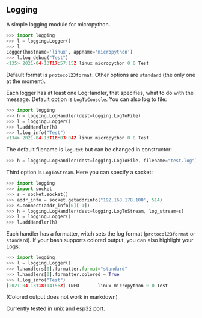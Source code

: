 ## Logging

A simple logging module for micropython.

```python
>>> import logging
>>> l = logging.Logger()
>>> l
Logger(hostname='linux', appname='micropython')
>>> l.log_debug("Test")
<135> 2021-04-13T17:57:15Z linux micropython 0 0 Test
```

Default format is `protocol23format`. Other options are `standard` (the only one at the moment).

Each logger has at least one LogHandler, that specifies, what to do with the message. Default option is `LogToConsole`. You can also log to file:

```python
>>> import logging
>>> h = logging.LogHandler(dest=logging.LogToFile)
>>> l = logging.Logger()
>>> l.addHandler(h)
>>> l.log_info("Test")
<134> 2021-04-13T18:03:04Z linux micropython 0 0 Test
```

The default filename is `log.txt` but can be changed in constructor:

```python
>>> h = logging.LogHandler(dest=logging.LogToFile, filename="test.log")
```

Third option is `LogToStream`. Here you can specify a socket:

```python
>>> import logging
>>> import socket
>>> s = socket.socket()
>>> addr_info = socket.getaddrinfo("192.168.178.100", 514)
>>> s.connect(addr_info[0][-1])
>>> h = logging.LogHandler(dest=logging.LogToStream, log_stream=s)
>>> l = logging.Logger()
>>> l.addHandler(h)
```

Each handler has a formatter, witch sets the log format (`protocol23format` or `standard`). If your bash supports colored output, you can also highlight your Logs:

```python
>>> import logging
>>> l = logging.Logger()
>>> l.handlers[0].formatter.format="standard"
>>> l.handlers[0].formatter.colored = True
>>> l.log_info("Test")
[2021-04-13T18:14:56Z] INFO       linux micropython 0 0 Test
```
(Colored output does not work in markdown)

Currently tested in unix and esp32 port.